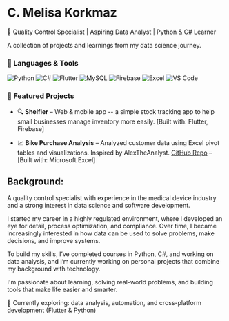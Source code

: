 # C. Melisa Korkmaz
🎯 Quality Control Specialist | Aspiring Data Analyst | Python & C# Learner

A collection of projects and learnings from my data science journey.

### 🧰 Languages & Tools

![Python](https://img.shields.io/badge/-Python-3776AB?style=flat&logo=python&logoColor=white)
![C#](https://img.shields.io/badge/-C%23-239120?style=flat&logo=c-sharp&logoColor=white)
![Flutter](https://img.shields.io/badge/-Flutter-02569B?style=flat&logo=flutter&logoColor=white)
![MySQL](https://img.shields.io/badge/-MySQL-4479A1?style=flat&logo=mysql&logoColor=white)
![Firebase](https://img.shields.io/badge/-Firebase-FFCA28?style=flat&logo=firebase&logoColor=black)
![Excel](https://img.shields.io/badge/-Excel-217346?style=flat&logo=microsoft-excel&logoColor=white)
![VS Code](https://img.shields.io/badge/-VSCode-007ACC?style=flat&logo=visual-studio-code&logoColor=white)

### 📂 Featured Projects

- 🔍 **Shelfier** – Web & mobile app -- a simple stock tracking app to help small businesses manage inventory more easily.
   [Built with: Flutter, Firebase]

- 📈 **Bike Purchase Analysis** – Analyzed customer data using Excel pivot tables and visualizations. Inspired by AlexTheAnalyst. 
  [GitHub Repo](https://github.com/cmelisakorkmaz/bike-purchase-analysis.git) – [Built with: Microsoft Excel]

## Background:
A quality control specialist with experience in the medical device industry and a strong interest in data science and software development. 

I started my career in a highly regulated environment, where I developed an eye for detail, process optimization, and compliance. Over time, I became increasingly interested in how data can be used to solve problems, make decisions, and improve systems.

To build my skills, I’ve completed courses in Python, C#, and working on data analysis, and I’m currently working on personal projects that combine my background with technology.

I'm passionate about learning, solving real-world problems, and building tools that make life easier and smarter.

📌 Currently exploring: data analysis, automation, and cross-platform development (Flutter & Python)


